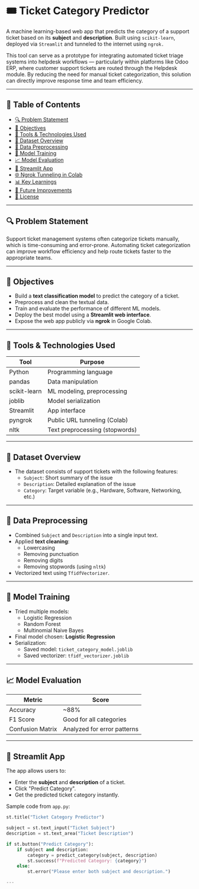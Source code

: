 # 🎟️ Ticket Category Predictor

A machine learning-based web app that predicts the category of a support ticket based on its **subject** and **description**. Built using `scikit-learn`, deployed via `Streamlit` and tunneled to the internet using `ngrok.`

This tool can serve as a prototype for integrating automated ticket triage systems into helpdesk workflows — particularly within platforms like Odoo ERP, where customer support tickets are routed through the Helpdesk module. By reducing the need for manual ticket categorization, this solution can directly improve response time and team efficiency.

---

## 📌 Table of Contents

- [🔍 Problem Statement](#-problem-statement)
- [🎯 Objectives](#-objectives)
- [🧰 Tools & Technologies Used](#-tools--technologies-used)
- [📂 Dataset Overview](#-dataset-overview)
- [🔬 Data Preprocessing](#-data-preprocessing)
- [🤖 Model Training](#-model-training)
- [📈 Model Evaluation](#-model-evaluation)
- [🧪 Streamlit App](#-streamlit-app)
- [🌐 Ngrok Tunneling in Colab](#-ngrok-tunneling-in-colab)
- [📊 Key Learnings](#-key-learnings)
- [🔮 Future Improvements](#-future-improvements)
- [📄 License](#-license)

---

## 🔍 Problem Statement

Support ticket management systems often categorize tickets manually, which is time-consuming and error-prone. Automating ticket categorization can improve workflow efficiency and help route tickets faster to the appropriate teams.

---

## 🎯 Objectives

- Build a **text classification model** to predict the category of a ticket.
- Preprocess and clean the textual data.
- Train and evaluate the performance of different ML models.
- Deploy the best model using a **Streamlit web interface**.
- Expose the web app publicly via **ngrok** in Google Colab.

---

## 🧰 Tools & Technologies Used

| Tool              | Purpose                              |
|------------------|--------------------------------------|
| Python           | Programming language                 |
| pandas           | Data manipulation                    |
| scikit-learn     | ML modeling, preprocessing           |
| joblib           | Model serialization                  |
| Streamlit        | App interface                        |
| pyngrok          | Public URL tunneling (Colab)         |
| nltk             | Text preprocessing (stopwords)       |

---

## 📂 Dataset Overview

- The dataset consists of support tickets with the following features:
  - `Subject`: Short summary of the issue
  - `Description`: Detailed explanation of the issue
  - `Category`: Target variable (e.g., Hardware, Software, Networking, etc.)

---

## 🔬 Data Preprocessing

- Combined `Subject` and `Description` into a single input text.
- Applied **text cleaning**:
  - Lowercasing
  - Removing punctuation
  - Removing digits
  - Removing stopwords (using `nltk`)
- Vectorized text using `TfidfVectorizer`.

---

## 🤖 Model Training

- Tried multiple models:
  - Logistic Regression
  - Random Forest
  - Multinomial Naive Bayes
- Final model chosen: **Logistic Regression**
- Serialization:
  - Saved model: `ticket_category_model.joblib`
  - Saved vectorizer: `tfidf_vectorizer.joblib`

---

## 📈 Model Evaluation

| Metric        | Score       |
|---------------|-------------|
| Accuracy      | ~88%        |
| F1 Score      | Good for all categories |
| Confusion Matrix | Analyzed for error patterns |

---

## 🧪 Streamlit App

The app allows users to:

- Enter the **subject** and **description** of a ticket.
- Click "Predict Category".
- Get the predicted ticket category instantly.

Sample code from `app.py`:

```python
st.title("Ticket Category Predictor")

subject = st.text_input("Ticket Subject")
description = st.text_area("Ticket Description")

if st.button("Predict Category"):
    if subject and description:
        category = predict_category(subject, description)
        st.success(f"Predicted Category: {category}")
    else:
        st.error("Please enter both subject and description.")

---
